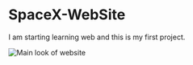 # SpaceX-WebSite
I am starting learning web and this is my first project.


![Main look of website](https://github.com/S3N1CH/SpaceX-WebSite/blob/master/main/img/main-look.png)
